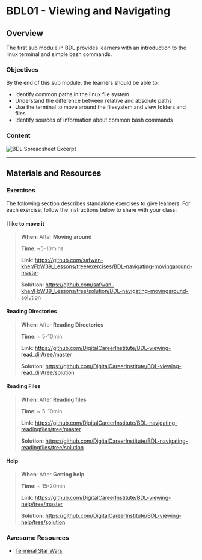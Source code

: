 # BDL01 - Viewing and Navigating

## Overview

The first sub module in BDL provides learners with an introduction to the linux terminal and simple bash commands.

### Objectives

By the end of this sub module, the learners should be able to:

- Identify common paths in the linux file system
- Understand the difference between relative and absolute paths
- Use the terminal to move around the filesystem and view folders and files
- Identify sources of information about common bash commands

### Content

![BDL Spreadsheet Excerpt](http://spreadshot.io/api/capture?id=2PACX-1vRmbQwSykUGZ0ft5T7p6_eAwOaQk-fAe2Jrq_D-7hILIa1eH-9W-7xMCbh5c92uXbFY5OOQnY-Oifl2&gid=0&single=true&range=C2:C7&width=525&height=450&scale=1.25)

---

## Materials and Resources

### Exercises

The following section describes standalone exercises to give learners. For each exercise, follow the instructions below to share with your class:

#### I like to move it

> **When**: After **Moving around**
>
> **Time**: ~5-10mins
>
> **Link**: https://github.com/safwan-kher/FbW39_Lessons/tree/exercises/BDL-navigating-movingaround-master
>
> **Solution**: https://github.com/safwan-kher/FbW39_Lessons/tree/solution/BDL-navigating-movingaround-solution

#### Reading Directories

> **When**: After **Reading Directories**
>
> **Time**: ~ 5-10min
>
> **Link**: https://github.com/DigitalCareerInstitute/BDL-viewing-read_dir/tree/master
>
> **Solution**: https://github.com/DigitalCareerInstitute/BDL-viewing-read_dir/tree/solution

#### Reading Files

> **When**: After **Reading files**
>
> **Time**: ~ 5-10min
>
> **Link**: https://github.com/DigitalCareerInstitute/BDL-navigating-readingfiles/tree/master
>
> **Solution**: https://github.com/DigitalCareerInstitute/BDL-navigating-readingfiles/tree/solution

#### Help

> **When**: After **Getting help**
>
> **Time**: ~ 15-20min
>
> **Link**: https://github.com/DigitalCareerInstitute/BDL-viewing-help/tree/master
>
> **Solution**: https://github.com/DigitalCareerInstitute/BDL-viewing-help/tree/solution

### Awesome Resources

- [Terminal Star Wars](https://itsfoss.com/star-wars-linux/)
